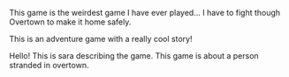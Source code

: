 This game is the weirdest game I have ever played... I have to fight though Overtown to make it home safely.

This is an adventure game with a really cool story! 

Hello! This is sara describing the game. This game is about a person stranded in overtown. 